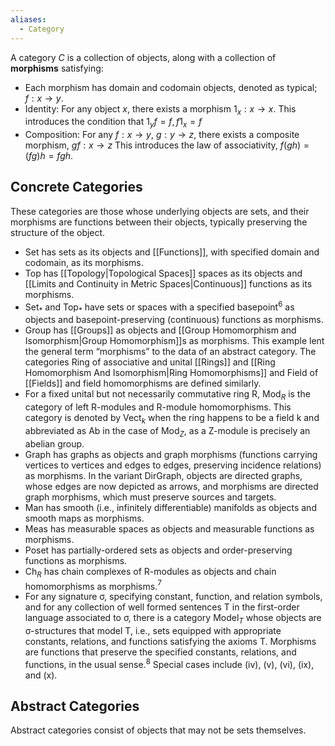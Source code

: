 ```yaml
---
aliases:
  - Category
---
```


A category $C$ is a collection of objects, along with a collection of **morphisms** satisfying:
- Each morphism has domain and codomain objects, denoted as typical; $f:x\to y$.
- Identity: For any object $x,$ there exists a morphism $1_x:x\to x$. This introduces the condition that $1_yf=f,f {1}_x=f$
- Composition: For any $f:x\to y$, $g:y\to z$, there exists a composite morphism, $gf:x\to z$ This introduces the law of associativity, $f(gh)=(fg)h=fgh$.
## Concrete Categories
These categories are those whose underlying objects are sets, and their morphisms are functions between their objects, typically preserving the structure of the object.
 - Set has sets as its objects and [[Functions]], with specified domain and codomain, as its morphisms.
 - Top has [[Topology|Topological Spaces]] spaces as its objects and [[Limits and Continuity in Metric Spaces|Continuous]] functions as its morphisms.
 - Set$_{*}$ and Top$_{*}$ have sets or spaces with a specified basepoint$^6$ as objects and basepoint-preserving (continuous) functions as morphisms.
 - Group has [[Groups]] as objects and [[Group Homomorphism and Isomorphism|Group Homomorphism]]s as morphisms. This example lent the general term “morphisms” to the data of an abstract category. The categories Ring of associative and unital [[Rings]] and [[Ring Homomorphism And Isomorphism|Ring Homomorphisms]] and Field of [[Fields]] and field homomorphisms are defined similarly.
 - For a fixed unital but not necessarily commutative ring R, Mod$_R$ is the category of left R-modules and R-module homomorphisms. This category is denoted by Vect$_k$ when the ring happens to be a field k and abbreviated as Ab in the case of Mod$_Z$, as a Z-module is precisely an abelian group.
 - Graph has graphs as objects and graph morphisms (functions carrying vertices to vertices and edges to edges, preserving incidence relations) as morphisms. In the variant DirGraph, objects are directed graphs, whose edges are now depicted as arrows, and morphisms are directed graph morphisms, which must preserve sources and targets.
 - Man has smooth (i.e., infinitely differentiable) manifolds as objects and smooth maps as morphisms.
 - Meas has measurable spaces as objects and measurable functions as morphisms.
 - Poset has partially-ordered sets as objects and order-preserving functions as morphisms.
 - Ch$_R$ has chain complexes of R-modules as objects and chain homomorphisms as morphisms.$^7$
- For any signature σ, specifying constant, function, and relation symbols, and for any collection of well formed sentences T in the first-order language associated to σ, there is a category Model$_T$ whose objects are σ-structures that model T, i.e., sets equipped with appropriate constants, relations, and functions satisfying the axioms T. Morphisms are functions that preserve the specified constants, relations, and functions, in the usual sense.$^8$ Special cases include (iv), (v), (vi), (ix), and (x).
## Abstract Categories
Abstract categories consist of objects that may not be sets themselves.